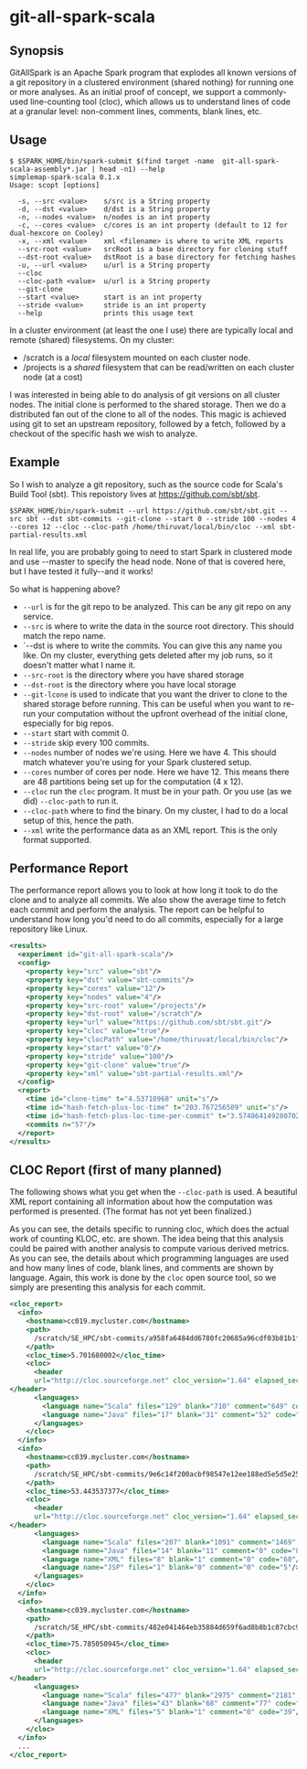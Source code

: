 # git-all-spark-scala

Synopsis
---------

GitAllSpark is an Apache Spark program that explodes all known versions of a git repository in a
clustered environment (shared nothing) for running one or more analyses. As an initial proof of concept,
we support a commonly-used line-counting tool (cloc), which allows us to understand lines of code
at a granular level: non-comment lines, comments, blank lines, etc.

Usage
------

```shell
$ $SPARK_HOME/bin/spark-submit $(find target -name  git-all-spark-scala-assembly*.jar | head -n1) --help
simplemap-spark-scala 0.1.x
Usage: scopt [options]

  -s, --src <value>    s/src is a String property
  -d, --dst <value>    d/dst is a String property
  -n, --nodes <value>  n/nodes is an int property
  -c, --cores <value>  c/cores is an int property (default to 12 for dual-hexcore on Cooley)
  -x, --xml <value>    xml <filename> is where to write XML reports
  --src-root <value>   srcRoot is a base directory for cloning stuff
  --dst-root <value>   dstRoot is a base directory for fetching hashes
  -u, --url <value>    u/url is a String property
  --cloc               
  --cloc-path <value>  u/url is a String property
  --git-clone          
  --start <value>      start is an int property
  --stride <value>     stride is an int property
  --help               prints this usage text
```


In a cluster environment (at least the one I use) there are typically local and remote (shared)
filesystems. On my cluster:

- /scratch is a *local* filesystem mounted on each cluster node.
- /projects is a *shared* filesystem that can be read/written on each cluster node (at a cost)

I was interested in being able to do analysis of git versions on all cluster nodes. The initial
clone is performed to the shared storage. Then we do a distributed fan out of the clone to all of
the nodes. This magic is achieved using git to set an upstream repository, followed by a fetch, 
followed by a checkout of the specific hash we wish to analyze.


Example
--------

So I wish to analyze a git repository, such as the source code for Scala's Build Tool (sbt). This
repoistory lives at https://github.com/sbt/sbt.


```shell
$SPARK_HOME/bin/spark-submit --url https://github.com/sbt/sbt.git --src sbt --dst sbt-commits --git-clone --start 0 --stride 100 --nodes 4 --cores 12 --cloc --cloc-path /home/thiruvat/local/bin/cloc --xml sbt-partial-results.xml

```

In real life, you are probably going to need to start Spark in clustered mode and use --master to specify the head node. None of that is covered here, but I have tested it fully--and it works!

So what is happening above?

- `--url` is for the git repo to be analyzed. This can be any git repo on any service.
- `--src` is where to write the data in the source root directory. This should match the repo name.
- `--dst  is where to write the commits. You can give this any name you like. On my cluster, everything gets deleted after my job runs, so it doesn't matter what I name it.
- `--src-root` is the directory where you have shared storage
- `--dst-root` is the directory where you have local storage
- `--git-lcone` is used to indicate that you want the driver to clone to the shared storage before running. This can be useful when you want to re-run your computation without the upfront overhead of the initial clone, especially for big repos.
- `--start` start with commit 0.
- `--stride` skip every 100 commits.
- `--nodes` number of nodes we're using. Here we have 4. This should match whatever you're using for your Spark clustered setup.
- `--cores` number of cores per node. Here we have 12. This means there are 48 partitions being set up for the computation (4 x 12).
- `--cloc` run the `cloc` program. It must be in your path. Or you use (as we did) `--cloc-path` to run it.
- `--cloc-path` where to find the binary. On my cluster, I had to do a local setup of this, hence the path.
- `--xml` write the performance data as an XML report. This is the only format supported.


Performance Report
--------------------

The performance report allows you to look at how long it took to do the clone and to analyze all commits.
We also show the average time to fetch each commit and perform the analysis. The report can be helpful
to understand how long you'd need to do all commits, especially for a large repository like Linux.

```xml
<results>
  <experiment id="git-all-spark-scala"/>
  <config>
    <property key="src" value="sbt"/>
    <property key="dst" value="sbt-commits"/>
    <property key="cores" value="12"/>
    <property key="nodes" value="4"/>
    <property key="src-root" value="/projects"/>
    <property key="dst-root" value="/scratch"/>
    <property key="url" value="https://github.com/sbt/sbt.git"/>
    <property key="cloc" value="true"/>
    <property key="clocPath" value="/home/thiruvat/local/bin/cloc"/>
    <property key="start" value="0"/>
    <property key="stride" value="100"/>
    <property key="git-clone" value="true"/>
    <property key="xml" value="sbt-partial-results.xml"/>
  </config>
  <report>
    <time id="clone-time" t="4.53710968" unit="s"/>
    <time id="hash-fetch-plus-loc-time" t="203.767256509" unit="s"/>
    <time id="hash-fetch-plus-loc-time-per-commit" t="3.574864149280702" unit="s"/>
    <commits n="57"/>
  </report>
</results>

```

CLOC Report (first of many planned)
-------------------------------------

The following shows what you get when the `--cloc-path` is used. A beautiful XML report containing all information about how the computation
was performed is presented. (The format has not yet been finalized.)

As you can see, the details specific to running cloc, which does the actual work of counting KLOC, etc. are shown. The idea being that this
analysis could be paired with another analysis to compute various derived metrics. As you can see, the details about which programming languages
are used and how many lines of code, blank lines, and comments are shown by language. Again, this work is done by the `cloc` open source tool, so 
we simply are presenting this analysis for each commit.

```xml
<cloc_report>
  <info>
    <hostname>cc019.mycluster.com</hostname>
    <path>
      /scratch/SE_HPC/sbt-commits/a958fa6484dd6780fc20685a96cdf03b81b1ff1f
    </path>
    <cloc_time>5.701680002</cloc_time>
    <cloc>
      <header 
      url="http://cloc.sourceforge.net" cloc_version="1.64" elapsed_seconds="5.30345392227173" number_of_files="146" number_of_lines="10449" files_per_second="27.529229468154" lines_per_second="1970.22547063522">
</header>
      <languages>
        <language name="Scala" files="129" blank="710" comment="649" code="8864"/>
        <language name="Java" files="17" blank="31" comment="52" code="143"/>
      </languages>
    </cloc>
  </info>
  <info>
    <hostname>cc039.mycluster.com</hostname>
    <path>
      /scratch/SE_HPC/sbt-commits/9e6c14f200acbf98547e12ee188ed5e5d5e256bd
    </path>
    <cloc_time>53.443537377</cloc_time>
    <cloc>
      <header 
      url="http://cloc.sourceforge.net" cloc_version="1.64" elapsed_seconds="52.5243098735809" number_of_files="230" number_of_lines="15369" files_per_second="4.37892474082153" lines_per_second="292.607366702983">
</header>
      <languages>
        <language name="Scala" files="207" blank="1091" comment="1469" code="12650"/>
        <language name="Java" files="14" blank="11" comment="0" code="82"/>
        <language name="XML" files="8" blank="1" comment="0" code="60"/>
        <language name="JSP" files="1" blank="0" comment="0" code="5"/>
      </languages>
    </cloc>
  </info>
  <info>
    <hostname>cc039.mycluster.com</hostname>
    <path>
      /scratch/SE_HPC/sbt-commits/482e041464eb35884d659f6ad8b8b1c87cbc974c
    </path>
    <cloc_time>75.785050945</cloc_time>
    <cloc>
      <header 
      url="http://cloc.sourceforge.net" cloc_version="1.64" elapsed_seconds="74.8971869945526" number_of_files="525" number_of_lines="31584" files_per_second="7.00960905298331" lines_per_second="421.698080627476">
</header>
      <languages>
        <language name="Scala" files="477" blank="2975" comment="2181" code="25843"/>
        <language name="Java" files="43" blank="68" comment="77" code="400"/>
        <language name="XML" files="5" blank="1" comment="0" code="39"/>
      </languages>
    </cloc>
  </info>
  ...
</cloc_report>
```
